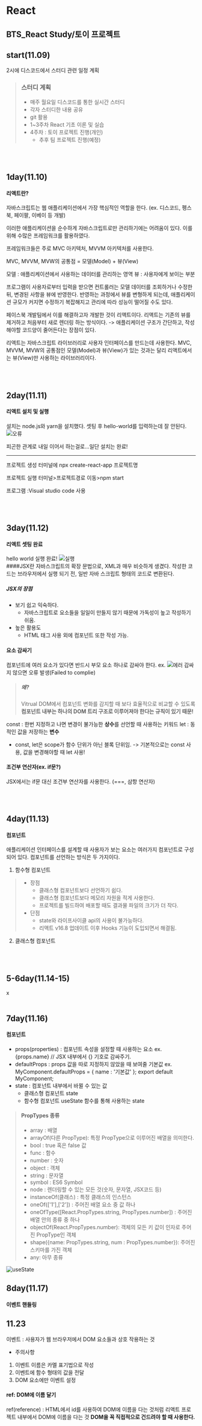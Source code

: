 # React

 BTS_React Study/토이 프로젝트
 -----
## start(11.09)
2시에 디스코드에서 스터디 관련 일정 계획
> ### 스터디 계획
> * 매주 월요일 디스코드를 통한 실시간 스터디
>  * 각자 스터디한 내용 공유
> * git 활용
> * 1~3주차 React 기초 이론 및 실습
> * 4주차 : 토이 프로젝트 진행(개인)
>   * 추후 팀 프로젝트 진행(예정)

<br><br>



## 1day(11.10)
#### 리액트란?
자바스크립트는 웹 애플리케이션에서 가장 핵심적인 역할을 한다.
(ex. 디스코드, 펭스북, 페이팔, 이베이 등 개발)

이러한 애플리케이션을 순수하게 자바스크립트로만 관리하기에는 어려움이 있다.
이를 위해 수많은 프레임워크를 활용하였다.

프레임워크들은 주로 MVC 아키텍처, MVVM 아키텍처를 사용한다.

MVC, MVVM, MVW의 공통점 = 모델(Model) + 뷰(View)

모델 : 애플리케이션에서 사용하는 데이터를 관리하는 영역
뷰 : 사용자에게 보이는 부분

프로그램이 사용자로부터 입력을 받으면 컨트롤러는 모델 데이터를 조회하거나 수정한 뒤, 변경된 사항을 뷰에 반영한다. 반영하는 과정에서 뷰를 변형하게 되는데, 애플리케이션 규모가 커지면 수정하기 복잡해지고 관리에 따라 성능이 떨어질 수도 있다.

페이스북 개발팀에서 이를 해결하고자 개발한 것이 리액트이다.
리액트는 기존의 뷰를 제거하고 처음부터 새로 렌더링 하는 방식이다.
-> 애플리케이션 구조가 간단하고, 작성해야할 코드양이 줄어든다는 장점이 있다.

리액트는 자바스크립트 라이브러리로 사용자 인터페이스를 만드는데 사용한다.
MVC, MVVM, MVW의 공통점인 모델(Model)과 뷰(View)가 있는 것과는 달리 리액트에서는 뷰(View)만 사용하는 라이브러리이다.



<br><br>
## 2day(11.11)
#### 리액트 설치 및 실행
설치는 node.js와 yarn을 설치했다.
셋팅 후 hello-world를 입력하는데 잘 안된다.
![오류](./img/hello-world_error.PNG)

피곤한 관계로 내일 이어서 하는걸로...일단 설치는 완료!

----------------------------------------------------
프로젝트 생성
터미널에 npx create-react-app 프로젝트명

프로젝트 실행
터미널>프로젝트경로 이동>npm start

프로그램
:Visual studio code 사용

<br><br>
## 3day(11.12)
#### 리액트 셋팅 완료
hello world 실행 완료!
![실행](./img/hello-world.PNG)
<br>
####JSX란
자바스크립트의 확장 문법으로, XML과 매우 비슷하게 생겼다. 작성한 코드는 브라우저에서 실행 되기 전, 일반 자바 스크립트 형태의 코드로 변환된다.
##### JSX의 장점
* 보기 쉽고 익숙하다.
  * 자바스크립트로 요소들을 일일이 만들지 않기 때문에 가독성이 높고 작성하기 쉬움.
* 높은 활용도
  * HTML 태그 사용 외에 컴포넌트 또한 작성 가능.
#### 요소 감싸기
컴포넌트에 여러 요소가 있다면 반드시 부모 요소 하나로 감싸야 한다.
ex. 
![에러](./img/Parsing_error_exam.PNG)
감싸지 않으면 오류 발생(Failed to complie)

> ##### 왜?
>Vitrual DOM에서 컴포넌트 변화를 감지할 때 보다 효율적으로 비교할 수 있도록
><b>컴포넌트 내부는 하나의 DOM 트리 구조로 이루어져야 한다는 규칙이 있기 때문!</b>

const : 한번 지정하고 나면 변경이 불가능한 <b>상수</b>를 선언할 때 사용하는 키워드
let : 동적인 값을 저장하는 <b>변수</b>
* const, let은 scope가 함수 단위가 아닌 블록 단위임.
-> 기본적으로는 const 사용, 값을 변경해야할 때 let 사용!

#### 조건부 연산자(ex. if문?)
JSX에서는 if문 대신 조건부 연산자를 사용한다. (===, 삼항 연산자)

<br><br>
## 4day(11.13)
#### 컴포넌트
애플리케이션 인터페이스를 설계할 때 사용자가 보는 요소는 여러가지 컴포넌트로 구성되어 있다.
컴포넌트를 선언하는 방식은 두 가지이다.
1. 함수형 컴포넌트
> * 장점
>   * 클래스형 컴포넌트보다 선언하기 쉽다.
>   * 클래스형 컴포넌트보다 메모리 자원을 적게 사용한다.
>   * 프로젝트를 빌드하여 배포할 때도 결과물 파일의 크기가 더 작다.
> * 단점
>   * state와 라이프사이클 api의 사용이 불가능하다.
>   * 리액트 v16.8 업데이트 이후 Hooks 기능이 도입되면서 해결됨.
2. 클래스형 컴포넌트


<br><br>
## 5-6day(11.14-15)
x
<br><br>

## 7day(11.16)
#### 컴포넌트
* props(properties)
: 컴포넌트 속성을 설정할 때 사용하는 요소
  ex. {props.name} // JSX 내부에서 {} 기호로 감싸주기.
* defaultProps : props 값을 따로 지정하지 않았을 때 보여줄 기본값
  ex. MyComponent.defaultProps = {
      name : '기본값'
      };
      export default MyComponent;
* state : 컴포넌트 내부에서 바뀔 수 있는 값
  * 클래스형 컴포넌트 state
  * 함수형 컴포넌트 useState 함수를 통해 사용하는 state

> #### PropTypes 종류
> * array : 배열
> * arrayOf(다른 PropType): 특정 PropType으로 이루어진 배열을 의미한다.
> * bool : true 혹은 false 값
> * func : 함수
> * number : 숫자
> * object : 객체
> * string : 문자열
> * symbol : ES6 Symbol
> * node : 렌더링할 수 있는 모든 것(숫자, 문자열, JSX코드 등)
> * instanceOf(클래스) : 특정 클래스의 인스턴스
> * oneOf(['1'],['2']) : 주어진 배열 요소 중 값 하나
> * oneOfType([React.PropTypes.string, PropTypes.number]) : 주어진 배열 안의 종류 중 하나
> * objectOf(React.PropTypes.number): 객체의 모든 키 값이 인자로 주어진 PropType인 객체
> * shape({name: PropTypes.string, num : PropTypes.number}): 주어진 스키마를 가진 객체
> * any: 아무 종류

![useState](./img/useState_color.PNG)

## 8day(11.17)
#### 이벤트 핸들링

## 11.23
이벤트 : 사용자가 웹 브라우저에서 DOM 요소들과 상호 작용하는 것

* 주의사항
1. 이벤트 이름은 카멜 표기법으로 작성
2. 이벤트에 함수 형태의 값을 전달
3. DOM 요소에만 이벤트 설정

#### ref: DOM에 이름 달기
ref(reference) : HTML에서 id를 사용하여 DOM에 이름을 다는 것처럼 리액트 프로젝트 내부에서 DOM에 이름을 다는 것
<b>DOM을 꼭 직접적으로 건드려야 할 때 사용한다.</b>

